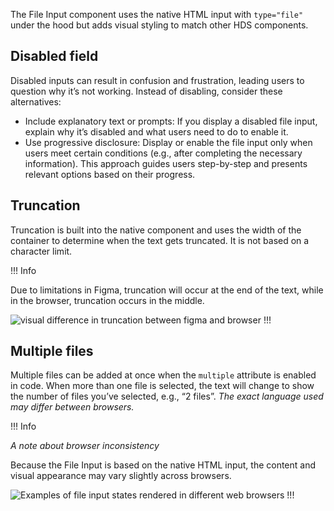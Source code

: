 The File Input component uses the native HTML input with `type="file"` under the hood but adds visual styling to match other HDS components.

## Disabled field

Disabled inputs can result in confusion and frustration, leading users to question why it’s not working. Instead of disabling, consider these alternatives:

- Include explanatory text or prompts: If you display a disabled file input, explain why it’s disabled and what users need to do to enable it. 
- Use progressive disclosure: Display or enable the file input only when users meet certain conditions (e.g., after completing the necessary information). This approach guides users step-by-step and presents relevant options based on their progress.

## Truncation

Truncation is built into the native component and uses the width of the container to determine when the text gets truncated. It is not based on a character limit. 

!!! Info

Due to limitations in Figma, truncation will occur at the end of the text, while in the browser, truncation occurs in the middle. 

![visual difference in truncation between figma and browser](/assets/components/form/file-input/file-input-truncation.png)
!!!

## Multiple files

Multiple files can be added at once when the `multiple` attribute is enabled in code. When more than one file is selected, the text will change to show the number of files you’ve selected, e.g., “2 files”. *The exact language used may differ between browsers.*

!!! Info

*A note about browser inconsistency*

Because the File Input is based on the native HTML input, the content and visual appearance may vary slightly across browsers.

![Examples of file input states rendered in different web browsers](/assets/components/form/file-input/file-input-browsers.png)
!!!